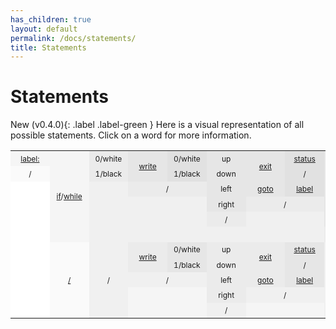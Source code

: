 ```yaml
---
has_children: true
layout: default
permalink: /docs/statements/
title: Statements
---
```


# Statements

<span>New (v0.4.0)</span>{: .label .label-green } Here is a visual representation of all possible statements. Click on a word for more information.

<style type="text/css">
    table {
        border-collapse: collapse;
        min-width: 100%;
    }

    td {
        font-size: 0.75rem !important;
        min-width: 3.27rem;
        padding: 0.29rem 0.327rem;
        text-align: center;
    }

    .td-0 {
        background-color: #ffffff
    }

    .td-1 {
        background-color: #fafafa
    }

    .td-2 {
        background-color: #f5f5f5
    }

    .td-3 {
        background-color: #f0f0f0
    }

    .td-4 {
        background-color: #ebebeb
    }

    .td-5 {
        background-color: #e6e6e6
    }

    .td-6 {
        background-color: #e1e1e1
    }

    .td-7 {
        background-color: #dcdcdc
    }

    .td-8 {
        background-color: #d7d7d7
    }

    .td-9 {
        background-color: #d2d2d2
    }
</style>
<table>
    <tbody>
        <tr>
            <td class="td-2"><a href="goto#labels">label:</a></td>
            <td class="td-2" rowspan=6><a href="if-while-else#if">if</a>/<a href="if-while-else#while">while</a></td>
            <td class="td-4">0/white</td>
            <td class="td-5" rowspan=2><a href="write">write</a></td>
            <td class="td-6">0/white</td>
            <td class="td-5">up</td>
            <td class="td-5" rowspan=2><a href="exit#exit">exit</a></td>
            <td class="td-6"><a href="exit#exit-status">status</a></td>
            <td class="td-5" rowspan=5><a href="if-while-else#else">else</a></td>
            <td class="td-8" rowspan=2><a href="write">write</a></td>
            <td class="td-9">0/white</td>
            <td class="td-8">up</td>
            <td class="td-8" rowspan=2><a href="exit#exit">exit</a></td>
            <td class="td-9"><a href="exit#exit-status">status</a></td>
        </tr>
        <tr>
            <td class="td-1">/</td>
            <td class="td-4">1/black</td>
            <td class="td-6">1/black</td>
            <td class="td-5">down</td>
            <td class="td-6">/</td>
            <td class="td-9">1/black</td>
            <td class="td-8">down</td>
            <td class="td-9">/</td>
        </tr>
        <tr>
            <td class="td-0"></td>
            <td class="td-3"></td>
            <td class="td-4" colspan=2>/</td>
            <td class="td-5">left</td>
            <td class="td-5"><a href="goto#goto">goto</a></td>
            <td class="td-6"><a href="goto#labels">label</a></td>
            <td class="td-7" colspan=2>/</td>
            <td class="td-8">left</td>
            <td class="td-8"><a href="goto#goto">goto</a></td>
            <td class="td-9"><a href="goto#labels">label</a></td>
        </tr>
        <tr>
            <td class="td-0"></td>
            <td class="td-3"></td>
            <td class="td-3"></td>
            <td class="td-3"></td>
            <td class="td-5">right</td>
            <td class="td-4" colspan=2>/</td>
            <td class="td-6"></td>
            <td class="td-6"></td>
            <td class="td-8">right</td>
            <td class="td-7" colspan=2>/</td>
        </tr>
        <tr>
            <td class="td-0"></td>
            <td class="td-3"></td>
            <td class="td-3"></td>
            <td class="td-3"></td>
            <td class="td-4">/</td>
            <td class="td-3"></td>
            <td class="td-3"></td>
            <td class="td-6"></td>
            <td class="td-6"></td>
            <td class="td-7">/</td>
            <td class="td-6"></td>
            <td class="td-6"></td>
        </tr>
        <tr>
            <td class="td-0"></td>
            <td class="td-3"></td>
            <td class="td-3"></td>
            <td class="td-3"></td>
            <td class="td-3"></td>
            <td class="td-3"></td>
            <td class="td-3"></td>
            <td class="td-4" colspan=8>/</td>
        </tr>
        <tr>
            <td class="td-0"></td>
            <td class="td-1" rowspan=5><a href="if-while-else#actions">/</a></td>
            <td class="td-3" rowspan=5>/</td>
            <td class="td-4" rowspan=2><a href="write">write</a></td>
            <td class="td-5">0/white</td>
            <td class="td-4">up</td>
            <td class="td-4" rowspan=2><a href="exit#exit">exit</a></td>
            <td class="td-5"><a href="exit#exit-status">status</a></td>
            <td class="td-3" colspan=7 rowspan=5>/</td>
        </tr>
        <tr>
            <td class="td-0"></td>
            <td class="td-5">1/black</td>
            <td class="td-4">down</td>
            <td class="td-5">/</td>
        </tr>
        <tr>
            <td class="td-0"></td>
            <td class="td-3" colspan=2>/</td>
            <td class="td-4">left</td>
            <td class="td-4"><a href="goto#goto">goto</a></td>
            <td class="td-5"><a href="goto#labels">label</a></td>
        </tr>
        <tr>
            <td class="td-0"></td>
            <td class="td-2"></td>
            <td class="td-2"></td>
            <td class="td-4">right</td>
            <td class="td-3" colspan=2>/</td>
        </tr>
        <tr>
            <td class="td-0"></td>
            <td class="td-2"></td>
            <td class="td-2"></td>
            <td class="td-3">/</td>
            <td class="td-2"></td>
            <td class="td-2"></td>
        </tr>
    </tbody>
</table>